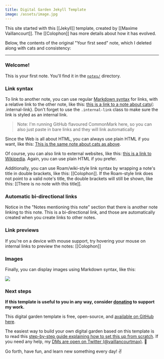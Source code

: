 ```yaml
---
title: Digital Garden Jekyll Template
image: /assets/image.jpg
---
```


This site started with this [[Jekyll]] template, created by [[Maxime Vaillancourt]]. The [[Colophon]] has more details about how it has evolved.

Below, the contents of the original "Your first seed" note, which I deleted along with cats and consistency:

---

### Welcome!

This is your first note. You'll find it in the [`notes/`](https://github.com/maximevaillancourt/digital-garden-jekyll-template/tree/master/_notes) directory.
### Link syntax

To link to another note, you can use regular [Markdown syntax](https://www.markdownguide.org/getting-started/) for links, with a relative link to the other note, like this: [this is a link to a note about cats](/cats){: .internal-link}. Don't forget to use the `.internal-link` class to make sure the link is styled as an internal link.

> Note: I'm running GitHub flavoured CommonMark here, so you can also just paste in bare links and they will link automatically

Since the Web is all about HTML, you can always use plain HTML if you want, like this: <a class="internal-link" href="/cats">This is the same note about cats as above</a>.

Of course, you can also link to external websites, like this: [this is a link to Wikipedia](https://wikipedia.org/). Again, you can use plain HTML if you prefer.

Additionally, you can use Roam/wiki-style link syntax by wrapping a note's title in double brackets, like this: [[Colophon]]. If the Roam-style link does not point to a valid note's title, the double brackets will still be shown, like this: [[There is no note with this title]].
### Automatic bi-directional links

Notice in the "Notes mentioning this note" section that there is another note linking to this note. This is a bi-directional link, and those are automatically created when you create links to other notes.
### Link previews

If you're on a device with mouse support, try hovering your mouse on internal links to preview the notes: [[Colophon]]
### Images

Finally, you can display images using Markdown syntax, like this:

![]({{page.image}})
### Next steps

**If this template is useful to you in any way, consider [donating](https://github.com/sponsors/maximevaillancourt) to support my work.**

This digital garden template is free, open-source, and [available on GitHub here](https://github.com/maximevaillancourt/digital-garden-jekyll-template).

The easiest way to build your own digital garden based on this template is to read this [step-by-step guide explaining how to set this up from scratch](https://maximevaillancourt.com/blog/setting-up-your-own-digital-garden-with-jekyll). If you need any help, my [DMs are open on Twitter (@vaillancourtmax)](https://twitter.com/vaillancourtmax). 👋

Go forth, have fun, and learn new something every day! ✌️